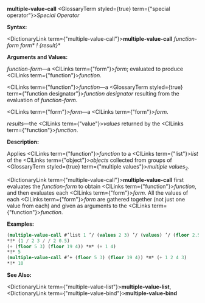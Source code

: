 **multiple-value-call** <GlossaryTerm styled={true} term={"special operator"}><i>Special Operator</i></GlossaryTerm> 



**Syntax:** 



<DictionaryLink  term={"multiple-value-call"}><b>multiple-value-call</b></DictionaryLink> *function-form form*\* *! \{result\}*\* 



**Arguments and Values:** 



*function-form*—a <ClLinks  term={"form"}><i>form</i></ClLinks>; evaluated to produce <ClLinks  term={"function"}><i>function</i></ClLinks>. 



<ClLinks  term={"function"}><i>function</i></ClLinks>—a <GlossaryTerm styled={true} term={"function designator"}><i>function designator</i></GlossaryTerm> resulting from the evaluation of *function-form*. 



<ClLinks  term={"form"}><i>form</i></ClLinks>—a <ClLinks  term={"form"}><i>form</i></ClLinks>. 



*results*—the <ClLinks  term={"value"}><i>values</i></ClLinks> returned by the <ClLinks  term={"function"}><i>function</i></ClLinks>. 



**Description:** 



Applies <ClLinks  term={"function"}><i>function</i></ClLinks> to a <ClLinks  term={"list"}><i>list</i></ClLinks> of the <ClLinks  term={"object"}><i>objects</i></ClLinks> collected from groups of <GlossaryTerm styled={true} term={"multiple values"}><i>multiple values</i></GlossaryTerm><sub>2</sub>. 



<DictionaryLink  term={"multiple-value-call"}><b>multiple-value-call</b></DictionaryLink> first evaluates the *function-form* to obtain <ClLinks  term={"function"}><i>function</i></ClLinks>, and then evaluates each <ClLinks  term={"form"}><i>form</i></ClLinks>. All the values of each <ClLinks  term={"form"}><i>form</i></ClLinks> are gathered together (not just one value from each) and given as arguments to the <ClLinks  term={"function"}><i>function</i></ClLinks>. 



**Examples:**
```lisp
(multiple-value-call #’list 1 ’/ (values 2 3) ’/ (values) ’/ (floor 2.5)) 
*!* (1 / 2 3 / / 2 0.5) 
(+ (floor 5 3) (floor 19 4)) *⌘* (+ 1 4) 
*!* 5 
(multiple-value-call #’+ (floor 5 3) (floor 19 4)) *⌘* (+ 1 2 4 3) 
*!* 10 
```
**See Also:** 



<DictionaryLink  term={"multiple-value-list"}><b>multiple-value-list</b></DictionaryLink>, <DictionaryLink  term={"multiple-value-bind"}><b>multiple-value-bind</b></DictionaryLink> 



